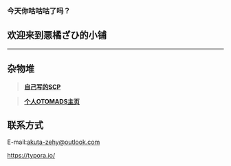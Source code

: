 
### 今天你咕咕咕了吗？

## 欢迎来到悪橘ざひ的小铺

---
## 杂物堆

> [**自己写的SCP**](http://scpsandboxcn.wikidot.com/scp-cn-431)
 
> [**个人OTOMADS主页**](https://otomads.com/u/5bc9fc5e27eabc28fed4b139)

## 联系方式
E-mail:<akuta-zehy@outlook.com>


https://typora.io/
